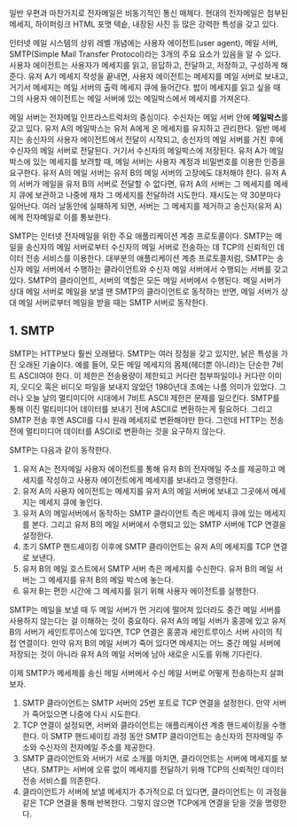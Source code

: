 일반 우편과 마찬가지로 전자메일은 비동기적인 통신 매체다. 현대의 전자메일은 첨부된 메세지, 하이퍼링크 HTML 포맷 텍슽, 내장된 사진 등 많은 강력한 특성을 갖고 있다.

인터넷 메일 시스템의 상위 레벨 개념에는 사용자 에이전트(user agent), 메일 서버, SMTP(Simple Mail Transfer Protocol)라는 3개의 주요 요소가 있음을 알 수 있다. 사용자 에이전트는 사용자가 메세지를 읽고, 응답하고, 전달하고, 저장하고, 구성하게 해준다. 유저 A가 메세지 작성을 끝내면, 사용자 에이전트는 메세지를 메일 서버로 보내고, 거기서 메세지는 메일 서버의 출력 메세지 큐에 들어간다. 밥이 메세지를 읽고 싶을 때 그의 사용자 에이전트는 메일 서버에 있는 메일박스에서 메세지를 가져온다.

메일 서버는 전자메일 인프라스트럭처의 중심이다. 수신자는 메일 서버 안에 **메일박스**를 갖고 있다. 유저 A의 메일박스는 유저 A에게 온 메세지를 유지하고 관리한다. 일반 메세지는 송신자의 사용자 에이전트에서 전달이 시작되고, 송신자의 메일 서버를 거친 후에 수신자의 메일 서버로 전달된다. 거기서 수신자의 메일박스에 저장된다. 유저 A가 메일박스에 있는 메세지를 보려할 때, 메일 서버는 사용자 계정과 비밀번호를 이용한 인증을 요구한다. 유저 A의 메일 서버는 유저 B의 메일 서버의 고장에도 대처해야 한다. 유저 A의 서버가 메일을 유저 B의 서버로 전달할 수 없다면, 유저 A의 서버는 그 메세지를 메세지 큐에 보관하고 나중에 재차 그 메세지를 전달하려 시도한다. 재시도는 약 30분마다 일어난다. 여러 날동안에 실패하게 되면, 서버는 그 메세지를 제거하고 송신자(유저 A)에게 전자메일로 이를 통보한다.

SMTP는 인터넷 전자메일을 위한 주요 애플리케이션 계층 프로토콜이다. SMTP는 메일을 송신자의 메일 서버로부터 수신자의 메일 서버로 전송하는 데 TCP의 신뢰적인 데이터 전송 서비스를 이용한다. 대부분의 애플리케이션 계층 프로토콜처럼, SMTP는 송신자 메일 서버에서 수행하는 클라이언트와 수신자 메일 서버에서 수행되는 서버를 갖고 있다. SMTP의 클라이언트, 서버의 역할은 모든 메일 서버에서 수행된다. 메일 서버가 상대 메일 서버로 메일을 보낼 땐 SMTP의 클라이언트로 동작하는 반면, 메일 서버가 상대 메일 서버로부터 메일을 받을 때는 SMTP 서버로 동작한다.

## 1. SMTP

SMTP는 HTTP보다 훨씬 오래됐다. SMTP는 여러 장점을 갖고 있지만, 낡은 특성을 가진 오래된 기술이다. 예를 들어, 모든 메일 메세지의 몸체(헤더뿐 아니라)는 단순한 7비트 ASCII여야 한다. 이 제한은 전송용량이 제한되고 커다란 첨부파일이나 커다란 이미지, 오디오 혹은 비디오 파일을 보내지 않았던 1980년대 초에는 나름 의미가 있었다. 그러나 오늘 날의 멀티미디어 시대에서 7비트 ASCII 제한은 문제를 일으킨다. SMTP를 통해 이진 멀티미디어 데이터를 보내기 전에 ASCII로 변환하는게 필요하다. 그리고 SMTP 전송 후엔 ASCII를 다시 원래 메세지로 변환해야만 한다. 그런데 HTTP는 전송 전에 멀티미디어 데이터를 ASCII로 변환하는 것을 요구하지 않는다.

SMTP는 다음과 같이 동작한다.

1. 유저 A는 전자메일 사용자 에이전트를 통해 유저 B의 전자메일 주소를 제공하고 메세지를 작성하고 사용자 에이전트에게 메세지를 보내라고 명령한다.
2. 유저 A의 사용자 에이전트는 메세지를 유저 A의 메일 서버에 보내고 그곳에서 메세지는 메세지 큐에 놓인다.
3. 유저 A의 메일서버에서 동작하는 SMTP 클라이언트 측은 메세지 큐에 있는 메세지를 본다. 그리고 유저 B의 메일 서버에서 수행되고 있는 SMTP 서버에 TCP 연결을 설정한다.
4. 초기 SMTP 핸드셰이킹 이후에 SMTP 클라이언트는 유저 A의 메세지를 TCP 연결로 보낸다.
5. 유저 B의 메일 호스트에서 SMTP 서버 측은 메세지를 수신한다. 유저 B의 메일 서버는 그 메세지를 유저 B의 메일 박스에 놓는다.
6. 유저 B는 편한 시간에 그 메세지를 읽기 위해 사용자 에이전트를 실행한다.

SMTP는 메일을 보낼 때 두 메일 서버가 먼 거리에 떨어져 있더라도 중간 메일 서버를 사용하지 않는다는 걸 이해하는 것이 중요하다. 유저 A의 메일 서버가 홍콩에 있고 유저 B의 서버가 세인트루이스에 있다면, TCP 연결은 홍콩과 세인트루이스 서버 사이의 직접 연결이다. 만약 유저 B의 메일 서버가 죽어 있다면 메세지는 어느 중간 메일 서버에 저장되는 것이 아니라 유저 A의 메일 서버에 남아 새로운 시도를 위해 기다린다.

이제 SMTP가 메세제를 송신 메일 서버에서 수신 메일 서버로 어떻게 전송하는지 살펴보자. 

1. SMTP 클라이언트는 SMTP 서버의 25번 포트로 TCP 연결을 설정한다. 만약 서버가 죽어있으면 나중에 다시 시도한다.
2. TCP 연결이 설정되면, 서버와 클라이언트는 애플리케이션 계층 핸드셰이킹을 수행한다. 이 SMTP 핸드셰이킹 과정 동안 SMTP 클라이언트는 송신자의 전자메일 주소와 수신자의 전자메일 주소를 제공한다. 
3. SMTP 클라이언트와 서버가 서로 소개를 마치면, 클라이언트는 서버에 메세지를 보낸다. SMTP는 서버에 오류 없이 메세지를 전달하기 위해 TCP의 신뢰적인 데이터 전송 서비스를 의존한다. 
4. 클라이언트가 서버에 보낼 메세지가 추가적으로 더 있다면, 클라이언트는 이 과정을 같은 TCP 연결을 통해 반복한다. 그렇지 않으면 TCP에게 연결을 닫을 것을 명령한다.


